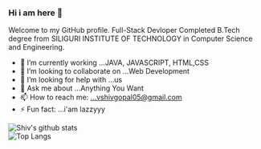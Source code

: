 ### Hi i am here  👋

Welcome to my GitHub profile.
Full-Stack Devloper
Completed B.Tech degree from SILIGURI INSTITUTE OF TECHNOLOGY in Computer Science and Engineering.


- 🌱 I’m currently working ...JAVA, JAVASCRIPT, HTML,CSS
- 👯 I’m looking to collaborate on ...Web Development
- 🤔 I’m looking for help with ...us
- 💬 Ask me about ...Anything You Want
- 📫 How to reach me: ...vshivgopal05@gmail.com
- ⚡ Fun fact: ...i'am lazzyyy





![Shiv's github stats](https://github-readme-stats.vercel.app/api?username=shivgopal07&show_icons=true&theme=tokyonight)  
![Top Langs](https://github-readme-stats.vercel.app/api/top-langs/?username=shivgopal07&layout=compact&theme=tokyonight)  
